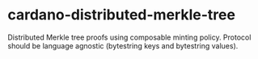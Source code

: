 # cardano-distributed-merkle-tree
Distributed Merkle tree proofs using composable minting policy. Protocol should be language agnostic (bytestring keys and bytestring values).
